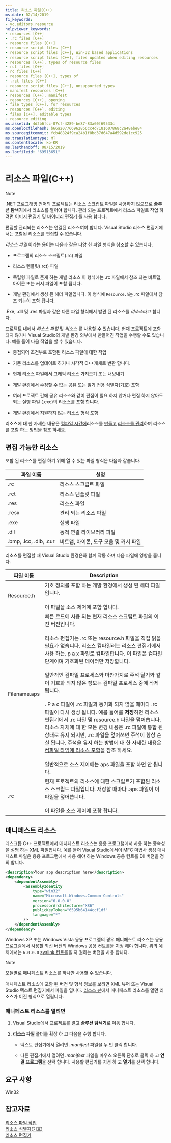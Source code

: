 ```yaml
---
title: 리소스 파일(C++)
ms.date: 02/14/2019
f1_keywords:
- vc.editors.resource
helpviewer_keywords:
- resources [C++]
- .rc files [C++]
- resource files [C++]
- resource script files [C++]
- resource script files [C++], Win-32 based applications
- resource script files [C++], files updated when editing resources
- resources [C++], types of resource files
- rct files [C++]
- rc files [C++]
- resource files [C++], types of
- .rct files [C++]
- resource script files [C++], unsupported types
- manifest resources [C++]
- resources [C++], manifest
- resources [C++], opening
- file types [C++], for resources
- resources [C++], editing
- files [C++], editable types
- resource editing
ms.assetid: 4d2b6fcc-07cf-4289-be87-83a60f69533c
ms.openlocfilehash: b66a207766962856cc4d7181607868c2a48ebe84
ms.sourcegitcommit: fcb48824f9ca24b1f8bd37d647a4d592de1cc925
ms.translationtype: MT
ms.contentlocale: ko-KR
ms.lasthandoff: 08/15/2019
ms.locfileid: "69513651"
---
```

# <a name="resource-files-c"></a>리소스 파일(C++)

> [!NOTE]
> .NET 프로그래밍 언어의 프로젝트는 리소스 스크립트 파일을 사용하지 않으므로 **솔루션 탐색기**에서 리소스를 열어야 합니다. 관리 되는 프로젝트에서 리소스 파일로 작업 하려면 [이미지 편집기](../windows/image-editor-for-icons.md) 및 [바이너리 편집기](binary-editor.md) 를 사용 합니다.
>
> 편집할 관리되는 리소스는 연결된 리소스여야 합니다. Visual Studio 리소스 편집기에서는 포함된 리소스를 편집할 수 없습니다.

*리소스 파일* 이라는 용어는 다음과 같은 다양 한 파일 형식을 참조할 수 있습니다.

- 프로그램의 리소스 스크립트(.rc) 파일

- 리소스 템플릿(.rct) 파일

- 독립형 파일로 존재 하는 개별 리소스 이 형식에는 .rc 파일에서 참조 되는 비트맵, 아이콘 또는 커서 파일이 포함 됩니다.

- 개발 환경에서 생성 된 헤더 파일입니다. 이 형식에 `Resource.h`는 .rc 파일에서 참조 되는이 포함 됩니다.

.Exe, .dll 및 .res 파일과 같은 다른 파일 형식에서 발견 된 리소스를 *리소스*라고 합니다.

프로젝트 내에서 *리소스 파일* 및 *리소스* 를 사용할 수 있습니다. 현재 프로젝트에 포함 되지 않거나 Visual Studio의 개발 환경 외부에서 만들어진 작업을 수행할 수도 있습니다. 예를 들어 다음 작업을 할 수 있습니다.

- 중첩되어 조건부로 포함된 리소스 파일에 대한 작업

- 기존 리소스를 업데이트 하거나 시각적 C++개체로 변환 합니다.

- 현재 리소스 파일에서 그래픽 리소스 가져오기 또는 내보내기

- 개발 환경에서 수정할 수 없는 공유 또는 읽기 전용 식별자(기호) 포함

- 여러 프로젝트 간에 공유 리소스와 같이 편집이 필요 하지 않거나 편집 하지 않아도 되는 실행 파일 (.exe)의 리소스를 포함 합니다.

- 개발 환경에서 지원하지 않는 리소스 형식 포함

리소스에 대 한 자세한 내용은 [컴파일 시간에](../windows/how-to-include-resources-at-compile-time.md)리소스를 [만들고](../windows/how-to-create-a-resource-script-file.md) [리소스를 관리](../windows/how-to-copy-resources.md)하며 리소스를 포함 하는 방법을 참조 하세요.

## <a name="editable-resources"></a>편집 가능한 리소스

포함 된 리소스를 편집 하기 위해 열 수 있는 파일 형식은 다음과 같습니다.

| 파일 이름 | 설명 |
|---|---|
| .rc | 리소스 스크립트 파일 |
| .rct | 리소스 템플릿 파일 |
| .res | 리소스 파일 |
| .resx | 관리 되는 리소스 파일 |
| .exe | 실행 파일 |
| .dll | 동적 연결 라이브러리 파일 |
| .bmp, .ico, .dib, .cur | 비트맵, 아이콘, 도구 모음 및 커서 파일 |

리소스를 편집할 때 Visual Studio 환경은와 함께 작동 하며 다음 파일에 영향을 줍니다.

| 파일 이름 | Description |
|---|---|
| Resource.h | 기호 정의를 포함 하는 개발 환경에서 생성 된 헤더 파일입니다.<br/><br/>이 파일을 소스 제어에 포함 합니다. |
| Filename.aps | 빠른 로드에 사용 되는 현재 리소스 스크립트 파일의 이진 버전입니다.<br /><br /> 리소스 편집기는 .rc 또는 resource.h 파일을 직접 읽을 필요가 없습니다. 리소스 컴파일러는 리소스 편집기에서 사용 하는. p a x 파일로 컴파일합니다. 이 파일은 컴파일 단계이며 기호화된 데이터만 저장합니다.<br/><br/>일반적인 컴파일 프로세스와 마찬가지로 주석 달기와 같이 기호화 되지 않은 정보는 컴파일 프로세스 중에 삭제 됩니다.<br/><br/>. P a c 파일이 .rc 파일과 동기화 되지 않을 때마다 .rc 파일이 다시 생성 됩니다. 예를 들어를 **저장**하면 리소스 편집기에서 .rc 파일 및 resource.h 파일을 덮어씁니다. 리소스 자체에 대 한 모든 변경 내용은 .rc 파일에 통합 된 상태로 유지 되지만, .rc 파일을 덮어쓰면 주석이 항상 손실 됩니다. 주석을 유지 하는 방법에 대 한 자세한 내용은 [컴파일 타임에 리소스 포함](../windows/how-to-include-resources-at-compile-time.md)을 참조 하세요.<br/><br/>일반적으로 소스 제어에는 aps 파일을 포함 하면 안 됩니다. |
| .rc | 현재 프로젝트의 리소스에 대한 스크립트가 포함된 리소스 스크립트 파일입니다. 저장할 때마다 .aps 파일이 이 파일을 덮어씁니다.<br/><br/>이 파일을 소스 제어에 포함 합니다. |

## <a name="manifest-resources"></a>매니페스트 리소스

데스크톱 C++ 프로젝트에서 매니페스트 리소스는 응용 프로그램에서 사용 하는 종속성을 설명 하는 XML 파일입니다. 예를 들어 Visual Studio에서이 MFC 마법사 생성 매니페스트 파일은 응용 프로그램에서 사용 해야 하는 Windows 공용 컨트롤 Dll 버전을 정의 합니다.

```xml
<description>Your app description here</description>
<dependency>
    <dependentAssembly>
        <assemblyIdentity
            type="win32"
            name="Microsoft.Windows.Common-Controls"
            version="6.0.0.0"
            processorArchitecture="X86"
            publicKeyToken="6595b64144ccf1df"
            language="*"
        />
    </dependentAssembly>
</dependency>
```

Windows XP 또는 Windows Vista 응용 프로그램의 경우 매니페스트 리소스는 응용 프로그램에서 사용할 최신 버전의 Windows 공용 컨트롤을 지정 해야 합니다. 위의 예제에서는 `6.0.0.0` [syslink 컨트롤](/windows/win32/Controls/syslink-overview)을 지 원하는 버전을 사용 합니다.

> [!NOTE]
> 모듈별로 매니페스트 리소스를 하나만 사용할 수 있습니다.

매니페스트 리소스에 포함 된 버전 및 형식 정보를 보려면 XML 뷰어 또는 Visual Studio 텍스트 편집기에서 파일을 엽니다. [리소스 뷰](../windows/resource-view-window.md)에서 매니페스트 리소스를 열면 리소스가 이진 형식으로 열립니다.

### <a name="to-open-a-manifest-resource"></a>매니페스트 리소스를 열려면

1. Visual Studio에서 프로젝트를 열고 **솔루션 탐색기**로 이동 합니다.

1. **리소스 파일** 폴더를 확장 하 고 다음을 수행 합니다.

   - 텍스트 편집기에서 열려면 *.manifest* 파일을 두 번 클릭 합니다.

   - 다른 편집기에서 열려면 *.manifest* 파일을 마우스 오른쪽 단추로 클릭 하 고 **연결 프로그램**을 선택 합니다. 사용할 편집기를 지정 하 고 **열기**를 선택 합니다.

## <a name="requirements"></a>요구 사항

Win32

## <a name="see-also"></a>참고자료

[리소스 파일 작업](../windows/working-with-resource-files.md)<br/>
[리소스 식별자(기호)](../windows/symbols-resource-identifiers.md)<br/>
[리소스 편집기](../windows/resource-editors.md)<br/>